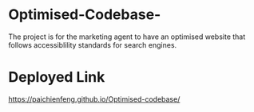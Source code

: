 # Optimised-Codebase-
The project is for the marketing agent to have an optimised website that follows accessiblility standards for search engines.
# Deployed Link
https://paichienfeng.github.io/Optimised-codebase/
